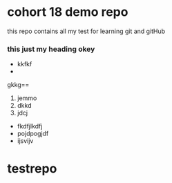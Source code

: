 # cohort 18 demo repo

this repo contains all my test for learning git and gitHub

### this just my **heading** okey
- kkfkf
- 
gkkg==

1. jemmo
2. dkkd
3. jdcj

- fkdfjlkdfj
- pojdpogjdf
- ijsvijv

# testrepo
